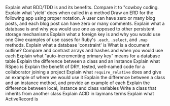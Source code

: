 Explain what BDD/TDD is and its benefits. Compare it to "cowboy coding.
Explain what 'yield' does when called in a method 
Draw an ERD for the following app using proper notation. A user can have zero or many blog posts, and each blog post can have zero or many comments.
Explain what a database is and why you would use one as opposed to other persistent storage mechanisms
Explain what a foreign key is and why you would use one
Give examples of use cases for Ruby's `.each`, `.select`, and `.map` methods.
Explain what a database 'constraint' is
What is a document outline?
Compare and contrast arrays and hashes and when you would use each
Explain what "auto-incrementing primary key" means for a database table
Explain the difference between a class and an instance
Explain what RSpec is
Explain the benefit of DRY, tested, well-named code for a collaborator joining a project
Explain what `require_relative` does and give an example of where we would use it
Explain the difference between a class and an instance method, and provide an example of each
Explain the difference between local, instance and class variables
Write a class that inherits from another class
Explain ACID in laymans terms 
Explain what ActiveRecord is
